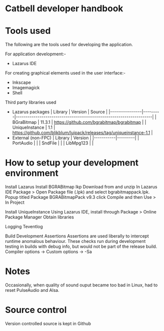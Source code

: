 Catbell developer handbook
==========================

# Tools used #

The following are the tools used for developing the application.

For application development:-
  *  Lazarus IDE
  
For creating graphical elements used in the user interface:-
  * Inkscape
  * Imagemagick
  * Shell

Third party libraries used
  * Lazarus packages
  | Library        | Version | Source                                                              |
  |----------------|---------|---------------------------------------------------------------------|
  | BGraBitmap     | 11.3.1  | https://github.com/bgrabitmap/bgrabitmap                            |
  | UniqueInstance | 1.1     | https://github.com/blikblum/luipack/releases/tag/uniqueinstance-1.1 |
  * External (non-FPC)
  | Library   | Version |
  |-----------|---------|
  | PortAudio |         |
  | SndFile   |         |
  | LibMpg123 |         |

# How to setup your development environment #

Install Lazarus
Install BGRABitmap lkp
Download from and unzip
In Lazarus IDE Package > Open Package file (.lpk)  and select bgrabitmappack.lpk.
Popup titled  Package BGRABitmapPack v9.3 click Compile and then Use > In Project

Install UniqueInstance
Using Lazarus IDE, install through Package > Online Package Manager
Obtain libraries

Logging
Teventlog

Build
Development
Assertions
Assertions are used liberally to intercept runtime anomalous behaviour. These checks run during development testing in builds with debug info, but would not be part of the release build.
Compiler options -> Custom options -> -Sa

# Notes #
Occasionally, when quality of sound ouput became too bad in Linux, had to reset PulseAudio and Alsa.

# Source control #

Version controlled source is kept in Github

